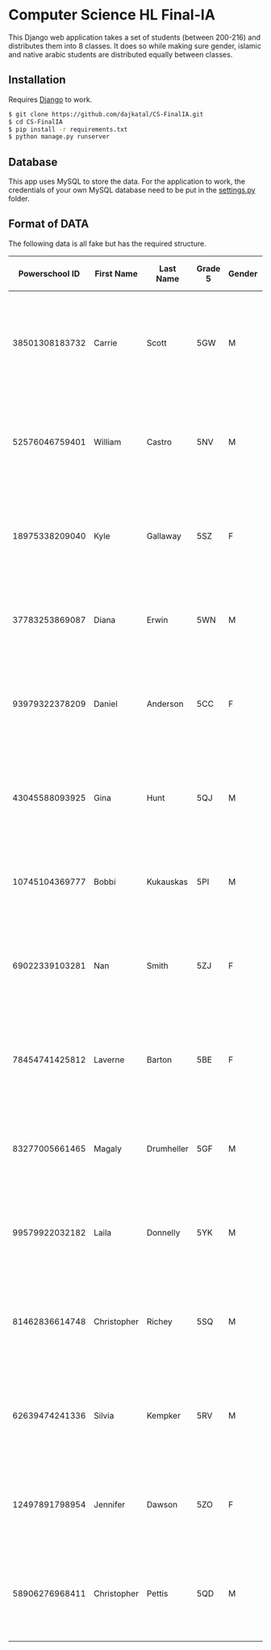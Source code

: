 # Computer Science HL Final-IA
This Django web application takes a set of students (between 200-216) and distributes them into 8 classes. It does so while making sure gender, islamic and native arabic students are distributed equally between classes.

## Installation

Requires [Django](https://www.djangoproject.com/) to work.

```sh
$ git clone https://github.com/dajkatal/CS-FinalIA.git
$ cd CS-FinalIA
$ pip install -r requirements.txt
$ python manage.py runserver
```

## Database

This app uses MySQL to store the data. For the application to work, the credentials of your own MySQL database need to be put in the [settings.py](https://github.com/dajkatal/CS-MiniIA/blob/master/MiniIA/settings.py#L79) folder.

## Format of DATA
The following data is all fake but has the required structure.

| Powerschool ID | First Name  | Last Name  | Grade 5 | Gender | Social Grouping | ARABIC NATIVE/NON NATIVE | ISLAMIC NATIVE/NON NATIVE | Nationality                            | ELL | SEND | Behavior | HMP | H/L | Friends                                                                                   | Avoid | Additional Notes |
|----------------|-------------|------------|---------|--------|-----------------|--------------------------|---------------------------|----------------------------------------|-----|------|----------|-----|-----|-------------------------------------------------------------------------------------------|-------|------------------|
| 38501308183732 | Carrie      | Scott      | 5GW     | M      | 1               | NN                       | None                      | Armenia                                |     |      |          |     |     | Justin Clowers    Jennifer Dawson    Johnny Brown    Richard Chau    Matthew Sharp        |       |                  |
| 52576046759401 | William     | Castro     | 5NV     | M      | 4               | NN                       | N                         | Equatorial Guinea                      |     |      |          |     |     | Christopher Booth    Kymberly Jones    Mary Caron    Margaret Curry    Christopher Pettis |       |                  |
| 18975338209040 | Kyle        | Gallaway   | 5SZ     | F      | 4               | N                        | None                      | Iraq                                   |     |      |          |     |     | Diana Paulding    Bonnie Beekman    William Gaier    Brian Barrett    Henry Lowery        |       |                  |
| 37783253869087 | Diana       | Erwin      | 5WN     | M      | 5               | N                        | N                         | Jersey                                 |     |      |          |     |     | Jean Oneal    Christopher Richey    Lawrence Baca    Nan Smith    Joy Schroeder           |       |                  |
| 93979322378209 | Daniel      | Anderson   | 5CC     | F      | 1               | N                        | None                      | Tunisia                                |     |      |          |     |     | Harrison Mcwhirter    Magaly Drumheller    Aaron Shields    Elmer Pollard    David Ross   |       |                  |
| 43045588093925 | Gina        | Hunt       | 5QJ     | M      | 5               | NN                       | None                      | Congo (the Democratic Republic of the) |     |      |          |     |     | Joy Schroeder    Harrison Mcwhirter    Gladys Young    Gladys Young    Amy Plummer        |       |                  |
| 10745104369777 | Bobbi       | Kukauskas  | 5PI     | M      | 2               | NN                       | None                      | Moldova (the Republic of)              |     |      |          |     |     | Dennis Hohlstein    Martin Ashe    Jody Young    Genevieve Tomes    Joe Martel            |       |                  |
| 69022339103281 | Nan         | Smith      | 5ZJ     | F      | 1               | NN                       | None                      | Grenada                                |     |      |          |     |     | Wilda Millerd    Linda Robinson    Scotty Foor    Harrison Mcwhirter    Teresa Tolman     |       |                  |
| 78454741425812 | Laverne     | Barton     | 5BE     | F      | 2               | NN                       | None                      | Sao Tome and Principe                  |     |      |          |     |     | Leland Fisher    Thomas Suggs    Genevieve Tomes    Lisa Mosier    Kelly Anderson         |       |                  |
| 83277005661465 | Magaly      | Drumheller | 5GF     | M      | 1               | NN                       | None                      | Hungary                                |     |      |          |     |     | Megan Curtis    Kay Roland    William Dunn    Jean Mejorado    Dominque Lewis             |       |                  |
| 99579922032182 | Laila       | Donnelly   | 5YK     | M      | 3               | NN                       | None                      | Virgin Islands (U.S.)                  |     |      |          |     |     | Billy Nevill    Alexander Johnson    Cassandra Shirk    Scotty Foor    Thelma Foster      |       |                  |
| 81462836614748 | Christopher | Richey     | 5SQ     | M      | 1               | NN                       | None                      | Virgin Islands (British)               |     |      |          |     |     | Robert Wright    William Waterhouse    James Reynolds    Lawrence Baca    Kyle Gallaway   |       |                  |
| 62639474241336 | Silvia      | Kempker    | 5RV     | M      | 4               | NN                       | None                      | Gibraltar                              |     |      |          |     |     | Angelia Morris    Johnny Brown    Nancy Diaz    Louise Trammel    James Numbers           |       |                  |
| 12497891798954 | Jennifer    | Dawson     | 5ZO     | F      | 2               | NN                       | None                      | Canada                                 |     |      |          |     |     | Karen Hurst    Silvia Kempker    Nan Smith    Laila Donnelly    Margaret Curry            |       |                  |
| 58906276968411 | Christopher | Pettis     | 5QD     | M      | 1               | NN                       | None                      | Tanzania, United Republic of           |     |      |          |     |     | Dominque Lewis    Yoshiko Burnside    Jerry Wright    Patrick Travis    Carol Diaz        |       |                  |

  


